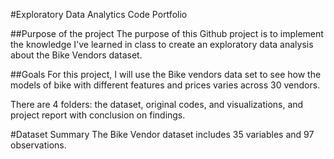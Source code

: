#Exploratory Data Analytics Code Portfolio

##Purpose of the project
The purpose of this Github project is to implement the knowledge I've learned in class to create an exploratory data analysis about the Bike Vendors dataset. 

##Goals
For this project, I will use the Bike vendors data set to see how the models of bike with different features and prices varies across 30 vendors. 

There are 4 folders: the dataset, original codes, and visualizations, and project report with conclusion on findings.

#Dataset Summary
The Bike Vendor dataset includes 35 variables and 97 observations. 
